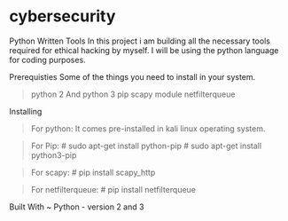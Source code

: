 # cybersecurity  
Python Written Tools
  In this project i am building all the necessary tools required for ethical hacking by myself. I will be using the python language
  for coding purposes. 

Prerequisties
  Some of the things you need to install in your system.
   > python 2 And python 3
   > pip 
   > scapy module
   > netfilterqueue
   
Installing 
   > For python: 
       It comes pre-installed in kali linux operating system.
       
   > For Pip:
       # sudo apt-get install python-pip 
       # sudo apt-get install python3-pip
       
   > For scapy:
       # pip install scapy_http
       
   > For netfilterqueue:
       # pip install netfilterqueue
       
Built With
   ~ Python - version 2 and 3
   
  
